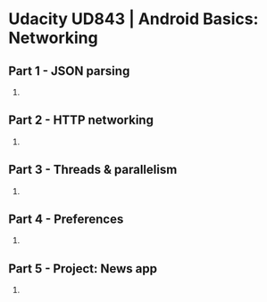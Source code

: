 # Udacity UD843 | Android Basics: Networking

## Part 1 - JSON parsing

 1) 

 ## Part 2 - HTTP networking

 1) 

 ## Part 3 - Threads & parallelism

 1) 

 ## Part 4 - Preferences

 1) 

 ## Part 5 - Project: News app

 1) 